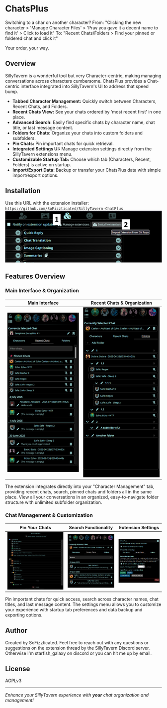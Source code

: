 # ChatsPlus

Switching to a char on another character?
From: "Clicking the new character > 'Manage Character Files' > 'Pray you gave it a decent name to find it' > Click to load it"
To: "Recent Chats/Folders > Find your pinned or foldered chat and click it"

Your order, your way.

## Overview

SillyTavern is a wonderful tool but very Character-centric, making managing conversations across characters cumbersome. ChatsPlus provides a Chat-centric interface integrated into SillyTavern's UI to address that speed bump.

- **Tabbed Character Management:** Quickly switch between Characters, Recent Chats, and Folders.
- **Recent Chats View:** See your chats ordered by 'most recent first' in one place.
- **Advanced Search:** Easily find specific chats by character name, chat title, or last message content.
- **Folders for Chats:** Organize your chats into custom folders and subfolders.
- **Pin Chats:** Pin important chats for quick retrieval.
- **Integrated Settings UI:** Manage extension settings directly from the SillyTavern extensions menu.
- **Customizable Startup Tab:** Choose which tab (Characters, Recent, Folders) is active on startup.
- **Import/Export Data:** Backup or transfer your ChatsPlus data with simple import/export options.

## Installation

Use this URL with the extension installer: `https://github.com/SoFizzticated/SillyTavern-ChatPlus`
![Installation Instructions](./.readme/Installation.png)

## Features Overview

### Main Interface & Organization

| Main Interface                                 | Recent Chats & Organization                  |
| ---------------------------------------------- | -------------------------------------------- |
| ![ChatsPlus Interface](./.readme/Preview2.png) | ![Recent Chats View](./.readme/Preview3.png) |

The extension integrates directly into your "Character Management" tab, providing recent chats, search, pinned chats and folders all in the same place. View all your conversations in an organized, easy-to-navigate folder structure with unlimited subfolder organization.

### Chat Management & Customization

| Pin Your Chats                                    | Search Functionality                          | Extension Settings                            |
| ------------------------------------------------- | --------------------------------------------- | --------------------------------------------- |
| ![Pin Your Favorite Chats](./.readme/Pinning.png) | ![Search Functionality](./.readme/Search.png) | ![Extension Settings](./.readme/Settings.png) |

Pin important chats for quick access, search across character names, chat titles, and last message content. The settings menu allows you to customize your experience with startup tab preferences and data backup and exporting options.

## Author

Created by SoFizzticated.
Feel free to reach out with any questions or suggestions on the extension thread by the SillyTavern Discord server. Otherwise I'm starfish_galaxy on discord or you can hit me up by email.

## License

AGPLv3

---

_Enhance your SillyTavern experience with **your** chat organization and management!_
